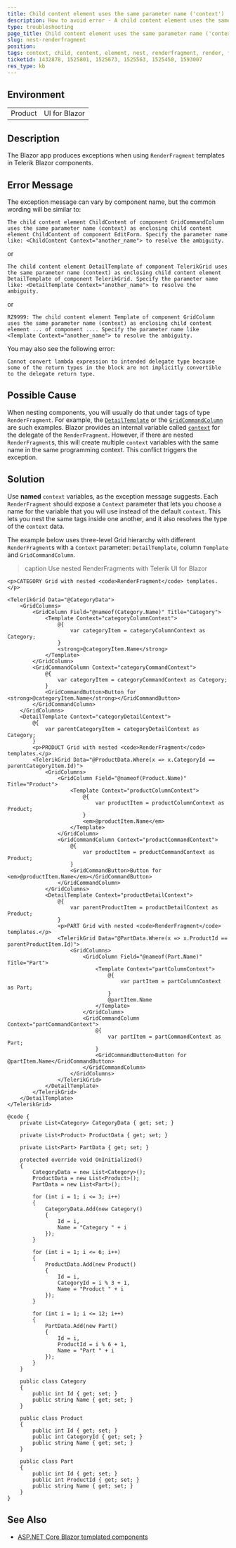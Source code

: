 ```yaml
---
title: Child content element uses the same parameter name ('context')
description: How to avoid error - A child content element uses the same parameter name ('context') as enclosing child content element of another component. Specify the context parameter name to resolve the ambiguity
type: troubleshooting
page_title: Child content element uses the same parameter name ('context')
slug: nest-renderfragment
position: 
tags: context, child, content, element, nest, renderfragment, render, fragment, enclosing
ticketid: 1432878, 1525801, 1525673, 1525563, 1525450, 1593007
res_type: kb
---
```



## Environment

<table>
    <tbody>
        <tr>
            <td>Product</td>
            <td>UI for Blazor</td>
        </tr>
    </tbody>
</table>


## Description

The Blazor app produces exceptions when using `RenderFragment` templates in Telerik Blazor components.


## Error Message

The exception message can vary by component name, but the common wording will be similar to:

`The child content element ChildContent of component GridCommandColumn uses the same parameter name (context) as enclosing child content element ChildContent of component EditForm. Specify the parameter name like: <ChildContent Context="another_name"> to resolve the ambiguity.`

or

`The child content element DetailTemplate of component TelerikGrid uses the same parameter name (context) as enclosing child content element DetailTemplate of component TelerikGrid. Specify the parameter name like: <DetailTemplate Context="another_name"> to resolve the ambiguity.`

or

`RZ9999: The child content element Template of component GridColumn uses the same parameter name (context) as enclosing child content element ... of component .... Specify the parameter name like <Template Context="another_name"> to resolve the ambiguity.`

You may also see the following error:

`Cannot convert lambda expression to intended delegate type because some of the return types in the block are not implicitly convertible to the delegate return type.`


## Possible Cause

When nesting components, you will usually do that under tags of type `RenderFragment`. For example, the [`DetailTemplate`](slug://grid-three-level-hierarchy) or the [`GridCommandColumn`](slug://components/grid/columns/command#context) are such examples. Blazor provides an internal variable called [`context`](https://docs.microsoft.com/en-us/aspnet/core/blazor/components/templated-components) for the delegate of the `RenderFragment`. However, if there are nested `RenderFragment`s, this will create multiple `context` variables with the same name in the same programming context. This conflict triggers the exception.


## Solution

Use **named** `context` variables, as the exception message suggests. Each `RenderFragment` should expose a `Context` parameter that lets you choose a name for the variable that you will use instead of the default `context`. This lets you nest the same tags inside one another, and it also resolves the type of the `context` data.

The example below uses three-level Grid hierarchy with different `RenderFragment`s with a `Context` parameter: `DetailTemplate`, column `Template` and `GridCommandColumn`.

>caption Use nested RenderFragments with Telerik UI for Blazor

````RAZOR
<p>CATEGORY Grid with nested <code>RenderFragment</code> templates.</p>

<TelerikGrid Data="@CategoryData">
    <GridColumns>
        <GridColumn Field="@nameof(Category.Name)" Title="Category">
            <Template Context="categoryColumnContext">
                @{
                    var categoryItem = categoryColumnContext as Category;
                }
                <strong>@categoryItem.Name</strong>
            </Template>
        </GridColumn>
        <GridCommandColumn Context="categoryCommandContext">
            @{
                var categoryItem = categoryCommandContext as Category;
            }
            <GridCommandButton>Button for <strong>@categoryItem.Name</strong></GridCommandButton>
        </GridCommandColumn>
    </GridColumns>
    <DetailTemplate Context="categoryDetailContext">
        @{
            var parentCategoryItem = categoryDetailContext as Category;
        }
        <p>PRODUCT Grid with nested <code>RenderFragment</code> templates.</p>
        <TelerikGrid Data="@ProductData.Where(x => x.CategoryId == parentCategoryItem.Id)">
            <GridColumns>
                <GridColumn Field="@nameof(Product.Name)" Title="Product">
                    <Template Context="productColumnContext">
                        @{
                            var productItem = productColumnContext as Product;
                        }
                        <em>@productItem.Name</em>
                    </Template>
                </GridColumn>
                <GridCommandColumn Context="productCommandContext">
                    @{
                        var productItem = productCommandContext as Product;
                    }
                    <GridCommandButton>Button for <em>@productItem.Name</em></GridCommandButton>
                </GridCommandColumn>
            </GridColumns>
            <DetailTemplate Context="productDetailContext">
                @{
                    var parentProductItem = productDetailContext as Product;
                }
                <p>PART Grid with nested <code>RenderFragment</code> templates.</p>
                <TelerikGrid Data="@PartData.Where(x => x.ProductId == parentProductItem.Id)">
                    <GridColumns>
                        <GridColumn Field="@nameof(Part.Name)" Title="Part">
                            <Template Context="partColumnContext">
                                @{
                                    var partItem = partColumnContext as Part;
                                }
                                @partItem.Name
                            </Template>
                        </GridColumn>
                        <GridCommandColumn Context="partCommandContext">
                            @{
                                var partItem = partCommandContext as Part;
                            }
                            <GridCommandButton>Button for @partItem.Name</GridCommandButton>
                        </GridCommandColumn>
                    </GridColumns>
                </TelerikGrid>
            </DetailTemplate>
        </TelerikGrid>
    </DetailTemplate>
</TelerikGrid>

@code {
    private List<Category> CategoryData { get; set; }

    private List<Product> ProductData { get; set; }

    private List<Part> PartData { get; set; }

    protected override void OnInitialized()
    {
        CategoryData = new List<Category>();
        ProductData = new List<Product>();
        PartData = new List<Part>();

        for (int i = 1; i <= 3; i++)
        {
            CategoryData.Add(new Category()
            {
                Id = i,
                Name = "Category " + i
            });
        }

        for (int i = 1; i <= 6; i++)
        {
            ProductData.Add(new Product()
            {
                Id = i,
                CategoryId = i % 3 + 1,
                Name = "Product " + i
            });
        }

        for (int i = 1; i <= 12; i++)
        {
            PartData.Add(new Part()
            {
                Id = i,
                ProductId = i % 6 + 1,
                Name = "Part " + i
            });
        }
    }

    public class Category
    {
        public int Id { get; set; }
        public string Name { get; set; }
    }

    public class Product
    {
        public int Id { get; set; }
        public int CategoryId { get; set; }
        public string Name { get; set; }
    }

    public class Part
    {
        public int Id { get; set; }
        public int ProductId { get; set; }
        public string Name { get; set; }
    }
}
````

## See Also

* [ASP.NET Core Blazor templated components](https://learn.microsoft.com/en-us/aspnet/core/blazor/components/templated-components)
